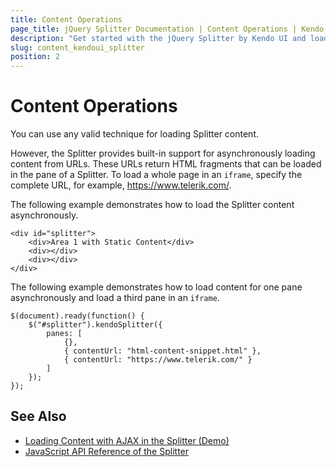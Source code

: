 ```yaml
---
title: Content Operations
page_title: jQuery Splitter Documentation | Content Operations | Kendo UI
description: "Get started with the jQuery Splitter by Kendo UI and load its content with AJAX."
slug: content_kendoui_splitter
position: 2
---
```


# Content Operations

You can use any valid technique for loading Splitter content.

However, the Splitter provides built-in support for asynchronously loading content from URLs. These URLs return HTML fragments that can be loaded in the pane of a Splitter. To load a whole page in an `iframe`, specify the complete URL, for example, https://www.telerik.com/.

The following example demonstrates how to load the Splitter content asynchronously.

    <div id="splitter">
        <div>Area 1 with Static Content</div>
        <div></div>
        <div></div>
    </div>

The following example demonstrates how to load content for one pane asynchronously and load a third pane in an `iframe`.

    $(document).ready(function() {
        $("#splitter").kendoSplitter({
            panes: [
                {},
                { contentUrl: "html-content-snippet.html" },
                { contentUrl: "https://www.telerik.com/" }
            ]
        });
    });

## See Also

* [Loading Content with AJAX in the Splitter (Demo)](https://demos.telerik.com/kendo-ui/splitter/ajax)
* [JavaScript API Reference of the Splitter](/api/javascript/ui/splitter)
